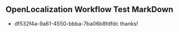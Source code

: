 ## OpenLocalization Workflow Test MarkDown
* df532f4a-9a61-4550-bbba-7ba06b8fdfdc 
thanks!<!--HONumber=Mar16_HO3-->
